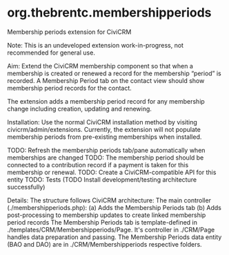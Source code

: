 # org.thebrentc.membershipperiods
Membership periods extension for CiviCRM

Note: This is an undeveloped extension work-in-progress, not recommended for general use.

Aim:
Extend the CiviCRM membership component so that when a membership is created or renewed a record for the membership “period” is recorded. A Membership Period tab on the contact view should show membership period records for the contact.

The extension adds a membership period record for any membership change including creation, updating and renewing.

Installation:
Use the normal CiviCRM installation method by visiting civicrm/admin/extensions.
Currently, the extension will not populate membership periods from pre-existing memberships when installed.

TODO: Refresh the membership periods tab/pane automatically when memberships are changed
TODO: The membership period should be connected to a contribution record if a payment is taken for this membership or renewal.
TODO: Create a CiviCRM-compatible API for this entity
TODO: Tests (TODO Install development/testing architecture successfully)

Details:
The structure follows CiviCRM architecture:
The main controller (./membershipperiods.php):
(a) Adds the Membership Periods tab
(b) Adds post-processing to membership updates to create linked membership period records
The Membership Periods tab is template-defined in ./templates/CRM/Membershipperiods/Page. It's controller in ./CRM/Page handles data preparation and passing.
The Membership Periods data entity (BAO and DAO) are in ./CRM/Membershipperiods respective folders.

